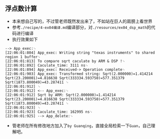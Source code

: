 ## 浮点数计算
- 本来想自己写的，不过管老师既然发出来了，不如站在巨人的肩膀上看世界
- 参考`./recipe/4-ex04编译.md`编译部分，对`./resources/ex04_dsp_math`的代码进行编译
- 执行效果如下
```
--> App_exec:␊
[22:06:01:804] App_exec: Writing string "texas instruments" to shared region 1 buffer␊
[22:06:01:813] To compare sqrt caculate by ARM & DSP !␊
[22:06:01:892] Caculate_time: 3111 ns␊
[22:06:01:894] App_exec: Received-> Operation complete␊
[22:06:01:903] App_exec: Transformed string: Sqrt(2.000000)=1.414214 Sqrt(23.200001)=4.816638 Sqrt(333334.593750)=577.351379 Sqrt(1873.800049)=43.287411 ␊
[22:06:01:912] ␊
[22:06:01:912] <-- App_exec:␊
[22:06:01:912] Sqrt by ARM: Sqrt(2.000000)=1.414214 Sqrt(23.200001)=4.816638 Sqrt(333334.593750)=577.351379 Sqrt(1873.800049)=43.287411 ␊
[22:06:01:923] ␊
[22:06:01:923] Caculate_time: 162995 ns␊
[22:06:01:925] --> App_delete:␊
```
- 管老师在所有修改地方加入了`by Guanqing`，直接全局检索一下`Guan`，自己理解吧。